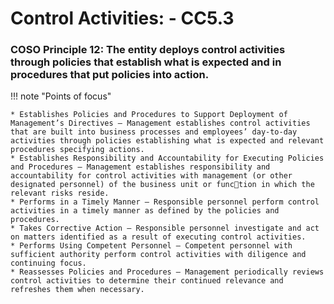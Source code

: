 #  Control Activities: - CC5.3

### COSO Principle 12: The entity deploys control activities through policies that establish what is expected and in procedures that put policies into action.

!!! note "Points of focus"

    * Establishes Policies and Procedures to Support Deployment of Management’s Directives — Management establishes control activities that are built into business processes and employees’ day-to-day activities through policies establishing what is expected and relevant procedures specifying actions.
    * Establishes Responsibility and Accountability for Executing Policies and Procedures — Management establishes responsibility and accountability for control activities with management (or other designated personnel) of the business unit or function in which the relevant risks reside.
    * Performs in a Timely Manner — Responsible personnel perform control activities in a timely manner as defined by the policies and procedures.
    * Takes Corrective Action — Responsible personnel investigate and act on matters identified as a result of executing control activities.
    * Performs Using Competent Personnel — Competent personnel with sufficient authority perform control activities with diligence and continuing focus.
    * Reassesses Policies and Procedures — Management periodically reviews control activities to determine their continued relevance and refreshes them when necessary.
